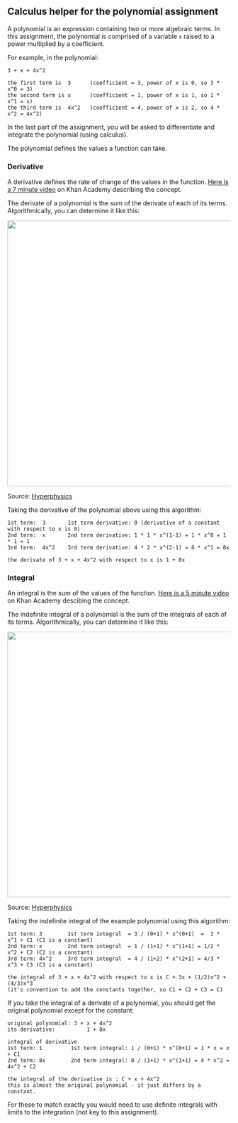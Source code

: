 ## Calculus helper for the polynomial assignment

A polynomial is an expression containing two or more algebraic terms.  In this
assignment, the polynomial is comprised of a variable `x` raised to a power
multiplied by a coefficient.

For example, in the polynomial:

    3 + x + 4x^2

    the first term is  3      (coefficient = 3, power of x is 0, so 3 * x^0 = 3)
    the second term is x      (coefficient = 1, power of x is 1, so 1 * x^1 = x)
    the third term is  4x^2   (coefficient = 4, power of x is 2, so 4 * x^2 = 4x^2)

In the last part of the assignment, you will be asked to differentiate and integrate
the polynomial (using calculus).

The polynomial defines the values a function can take.

### Derivative

A derivative defines the rate of change of the values in the function.  [Here is a 7 minute video](https://www.khanacademy.org/math/ap-calculus-ab/ab-differentiation-1-new/ab-2-1/v/derivative-as-a-concept)
on Khan Academy describing the concept.

The derivate of a polynomial is the sum of the derivate of each of its terms.  Algorithmically,
you can determine it like this:

<img src="../images/derivative_polynomial.png" width="600">

Source: [Hyperphysics](http://hyperphysics.phy-astr.gsu.edu/hbase/deriv.html)

Taking the derivative of the polynomial above using this algorithm:

    1st term:  3       1st term derivative: 0 (derivative of a constant with respect to x is 0)
    2nd term:  x       2nd term derivative: 1 * 1 * x^(1-1) = 1 * x^0 = 1 * 1 = 1
    3rd term:  4x^2    3rd term derivative: 4 * 2 * x^(2-1) = 8 * x^1 = 8x

    the derivate of 3 + x + 4x^2 with respect to x is 1 + 8x

### Integral

An integral is the sum of the values of the function. [Here is a 5 minute video](https://www.khanacademy.org/math/ap-calculus-ab/ab-integration-new/ab-6-1/v/introduction-to-integral-calculus)
on Khan Academy descibing the concept.

The indefinite integral of a polynomial is the sum of the integrals of each of its terms.
Algorithmically, you can determine it like this:

<img src="../images/integral_polynomial.png" width="600">

Source: [Hyperphysics](http://hyperphysics.phy-astr.gsu.edu/hbase/intpol.html)

Taking the indefinite integral of the example polynomial using this algorithm:

    1st term: 3        1st term integral  = 3 / (0+1) * x^(0+1)  =  3 * x^1 + C1 (C1 is a constant)
    2nd term: x        2nd term integral  = 1 / (1+1) * x^(1+1) = 1/2 * x^2 + C2 (C2 is a constant)
    3rd term: 4x^2     3rd term integral  = 4 / (1+2) * x^(2+1) = 4/3 * x^3 + C3 (C3 is a constant)

    the integral of 3 + x + 4x^2 with respect to x is C + 3x + (1/2)x^2 + (4/3)x^3 
    (it's convention to add the constants together, so C1 + C2 + C3 = C)

If you take the integral of a derivate of a polynomial, you should get the original polynomial except
for the constant:

    original polynomial: 3 + x + 4x^2
    its derivative:          1 + 8x

    integral of derivative
    1st term: 1         1st term integral: 1 / (0+1) * x^(0+1) = 1 * x = x + C1
    2nd term: 8x        2nd term integral: 8 / (1+1) * x^(1+1) = 4 * x^2 = 4x^2 + C2

    the integral of the derivative is : C + x + 4x^2 
    this is almost the original polynomial - it just differs by a constant.

For these to match exactly you would need to use definite integrals with limits to the
integration (not key to this assignment).
